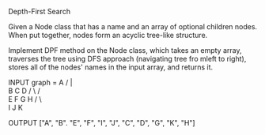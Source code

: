 Depth-First Search

Given a Node class that has a name and an array of optional children nodes. When put together, nodes form an acyclic tree-like structure.

Implement DPF method on the Node class, which takes an empty array, traverses the tree using DFS approach (navigating tree fro mleft to right), stores all of the nodes' names in the input array, and returns it.

INPUT
graph = A
/ | \
 B C D
/ \ / \
 E F G H
/ \ \
 I J K

OUTPUT
["A", "B". "E", "F", "I", "J", "C", "D", "G", "K", "H"]
